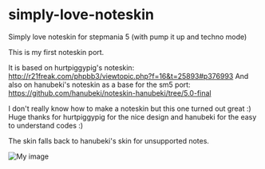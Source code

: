 # simply-love-noteskin
Simply love noteskin for stepmania 5 (with pump it up and techno mode)

This is my first noteskin port. 

It is based on hurtpiggypig's noteskin: http://r21freak.com/phpbb3/viewtopic.php?f=16&t=25893#p376993
And also on hanubeki's noteskin as a base for the sm5 port: https://github.com/hanubeki/noteskin-hanubeki/tree/5.0-final

I don't really know how to make a noteskin but this one turned out great :) 
Huge thanks for hurtpiggypig for the nice design and hanubeki for the easy to understand codes :) 

The skin falls back to hanubeki's skin for unsupported notes.

![My image](http://i.imgur.com/JMpAmXC.png)
